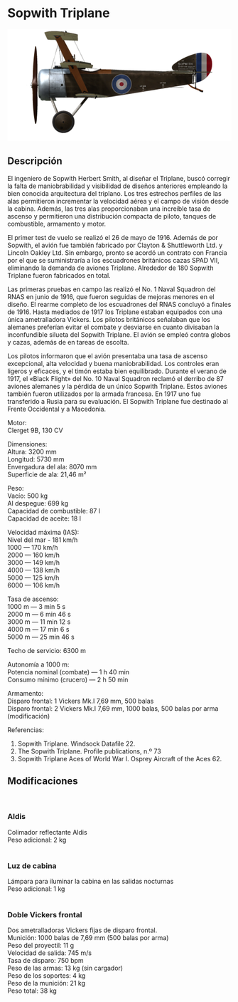 # Sopwith Triplane  
  
![soptriplane](../images/soptriplane.png)  
  
## Descripción  
  
El ingeniero de Sopwith Herbert Smith, al diseñar el Triplane, buscó corregir la falta de maniobrabilidad y visibilidad de diseños anteriores empleando la bien conocida arquitectura del triplano. Los tres estrechos perfiles de las alas permitieron incrementar la velocidad aérea y el campo de visión desde la cabina. Además, las tres alas proporcionaban una increíble tasa de ascenso y permitieron una distribución compacta de piloto, tanques de combustible, armamento y motor.  
  
El primer test de vuelo se realizó el 26 de mayo de 1916. Además de por Sopwith, el avión fue también fabricado por Clayton & Shuttleworth Ltd. y Lincoln Oakley Ltd. Sin embargo, pronto se acordó un contrato con Francia por el que se suministraría a los escuadrones británicos cazas SPAD VII, eliminando la demanda de aviones Triplane. Alrededor de 180 Sopwith Triplane fueron fabricados en total.  
  
Las primeras pruebas en campo las realizó el No. 1 Naval Squadron del RNAS en junio de 1916, que fueron seguidas de mejoras menores en el diseño. El rearme completo de los escuadrones del RNAS concluyó a finales de 1916. Hasta mediados de 1917 los Triplane estaban equipados con una única ametralladora Vickers. Los pilotos británicos señalaban que los alemanes preferían evitar el combate y desviarse en cuanto divisaban la inconfundible silueta del Sopwith Triplane. El avión se empleó contra globos y cazas, además de en tareas de escolta.  
  
Los pilotos informaron que el avión presentaba una tasa de ascenso excepcional, alta velocidad y buena maniobrabilidad. Los controles eran ligeros y eficaces, y el timón estaba bien equilibrado. Durante el verano de 1917, el «Black Flight» del No. 10 Naval Squadron reclamó el derribo de 87 aviones alemanes y la pérdida de un único Sopwith Triplane. Estos aviones también fueron utilizados por la armada francesa. En 1917 uno fue transferido a Rusia para su evaluación. El Sopwith Triplane fue destinado al Frente Occidental y a Macedonia.  
  
  
Motor:  
Clerget 9B, 130 CV  
  
Dimensiones:  
Altura: 3200 mm  
Longitud: 5730 mm  
Envergadura del ala: 8070 mm  
Superficie de ala: 21,46 m²  
  
Peso:  
Vacío: 500 kg   
Al despegue: 699 kg  
Capacidad de combustible: 87 l  
Capacidad de aceite: 18 l      
  
Velocidad máxima (IAS):  
Nivel del mar - 181 km/h  
1000 — 170 km/h  
2000 — 160 km/h  
3000 — 149 km/h  
4000 — 138 km/h  
5000 — 125 km/h  
6000 — 106 km/h  
  
Tasa de ascenso:  
1000 m — 3 min 5 s    
2000 m — 6 min 46 s  
3000 m — 11 min 12 s  
4000 m — 17 min 6 s  
5000 m — 25 min 46 s  
  
Techo de servicio: 6300 m  
  
Autonomía a 1000 m:  
Potencia nominal (combate) — 1 h 40 min  
Consumo mínimo (crucero) — 2 h 50 min  
  
Armamento:  
Disparo frontal: 1 Vickers Mk.I 7,69 mm, 500 balas  
Disparo frontal: 2 Vickers Mk.I 7,69 mm, 1000 balas, 500 balas por arma (modificación)  
  
Referencias:  
1) Sopwith Triplane. Windsock Datafile 22.  
2) The Sopwith Triplane. Profile publications, n.º 73  
3) Sopwith Triplane Aces of World War I. Osprey Aircraft of the Aces 62.  
  
## Modificaciones  
  ﻿
  
### Aldis  
  
Colimador reflectante Aldis  
Peso adicional: 2 kg  
  ﻿
  
### Luz de cabina  
  
Lámpara para iluminar la cabina en las salidas nocturnas  
Peso adicional: 1 kg  
  ﻿
  
### Doble Vickers frontal  
  
Dos ametralladoras Vickers fijas de disparo frontal.  
Munición: 1000 balas de 7,69 mm (500 balas por arma)  
Peso del proyectil: 11 g  
Velocidad de salida: 745 m/s  
Tasa de disparo: 750 bpm  
Peso de las armas: 13 kg (sin cargador)  
Peso de los soportes: 4 kg  
Peso de la munición: 21 kg  
Peso total: 38 kg  